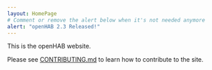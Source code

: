 ```yaml
---
layout: HomePage
# Comment or remove the alert below when it's not needed anymore
alert: "openHAB 2.3 Released!"
---
```


This is the openHAB website.

Please see [CONTRIBUTING.md](CONTRIBUTING.md) to learn how to contribute to the site.